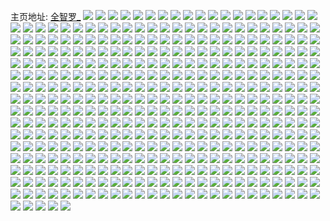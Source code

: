 主页地址: [全智罗_](https://weibo.com/u/6249516074) 
![](https://wx4.sinaimg.cn/mw2000/006OWkCmly1ga4p1t7ftqj30od0whahj.jpg) 
![](https://wx4.sinaimg.cn/mw2000/006OWkCmly1ga4obfqelhj30mp0u9n4f.jpg) 
![](https://wx4.sinaimg.cn/mw2000/006OWkCmly1ga4oa9ftg1j30om0wln5f.jpg) 
![](https://wx4.sinaimg.cn/mw2000/006OWkCmly1ga4ossledbj30tz140do1.jpg) 
![](https://wx4.sinaimg.cn/mw2000/006OWkCmly1ga4otv2k46j30oi0wogsq.jpg) 
![](https://wx4.sinaimg.cn/mw2000/006OWkCmly1ga4pd322llj30o50w7dnm.jpg) 
![](https://wx4.sinaimg.cn/mw2000/006OWkCmly1ga4qq6y4qlj314c0u0tkj.jpg) 
![](https://wx4.sinaimg.cn/mw2000/006OWkCmly1ga4qqb5dyqj31400u0ti0.jpg) 
![](https://wx4.sinaimg.cn/mw2000/006OWkCmly1ga4qqga72mj315h0u0naf.jpg) 
![](https://wx4.sinaimg.cn/mw2000/006OWkCmly1ga04ujmhegj31f01w07wi.jpg) 
![](https://wx4.sinaimg.cn/mw2000/006OWkCmly1g9xipery1ej31f01w0u0x.jpg) 
![](https://wx4.sinaimg.cn/mw2000/006OWkCmly1g9xitgsz85j31f01w0u0x.jpg) 
![](https://wx4.sinaimg.cn/mw2000/006OWkCmly1g9xioon2k2j31f01w0x6p.jpg) 
![](https://wx4.sinaimg.cn/mw2000/006OWkCmly1g9xiqts6zxj31f01w0x6p.jpg) 
![](https://wx4.sinaimg.cn/mw2000/006OWkCmly1g9vl0c3m4ej30mz0t1gp5.jpg) 
![](https://wx4.sinaimg.cn/mw2000/006OWkCmly1g9vl88rrqbj30mz0vedsb.jpg) 
![](https://wx4.sinaimg.cn/mw2000/006OWkCmly1g9vl040o5jj30n00tudh5.jpg) 
![](https://wx4.sinaimg.cn/mw2000/006OWkCmly1g9vl066xc7j30mp0t1jut.jpg) 
![](https://wx4.sinaimg.cn/mw2000/006OWkCmly1g9vl04x32rj30n00tsgna.jpg) 
![](https://wx4.sinaimg.cn/mw2000/006OWkCmly1g9vl00mo8tj30n00tnjt1.jpg) 
![](https://wx4.sinaimg.cn/mw2000/006OWkCmly1g9pq2lbcpaj30n01dstj8.jpg) 
![](https://wx4.sinaimg.cn/mw2000/006OWkCmly1g9pq33s9vkj30n01dsaj5.jpg) 
![](https://wx4.sinaimg.cn/mw2000/006OWkCmly1g9ppxnpf2mj30n01dswt0.jpg) 
![](https://wx4.sinaimg.cn/mw2000/006OWkCmly1g9l3h3p4ekj30u0140th7.jpg) 
![](https://wx4.sinaimg.cn/mw2000/006OWkCmly1g9l3gpp5cdj30u0140tfl.jpg) 
![](https://wx4.sinaimg.cn/mw2000/006OWkCmly1g9l3gsyol8j30u014045s.jpg) 
![](https://wx4.sinaimg.cn/mw2000/006OWkCmly1g9l3gniws8j30u0140wm0.jpg) 
![](https://wx4.sinaimg.cn/mw2000/006OWkCmly1g9l3g1za4zj31400u0dpo.jpg) 
![](https://wx4.sinaimg.cn/mw2000/006OWkCmly1g9l3gyg99tj30u014015y.jpg) 
![](https://wx4.sinaimg.cn/mw2000/006OWkCmly1g9hc0had0wj30n00hradl.jpg) 
![](https://wx4.sinaimg.cn/mw2000/006OWkCmly1g9hci6cg6kj30n01dsnep.jpg) 
![](https://wx4.sinaimg.cn/mw2000/006OWkCmly1g9hc5xlkbtj307b07b74f.jpg) 
![](https://wx4.sinaimg.cn/mw2000/006OWkCmly1g9917c47ysj30n01t6x45.jpg) 
![](https://wx4.sinaimg.cn/mw2000/006OWkCmly1g9916vr2lcj30n01p8e41.jpg) 
![](https://wx4.sinaimg.cn/mw2000/006OWkCmly1g991py3wrpj30n02k0e81.jpg) 
![](https://wx4.sinaimg.cn/mw2000/006OWkCmly1g9917p4r34j30n026l7wh.jpg) 
![](https://wx4.sinaimg.cn/mw2000/006OWkCmly1g962qiqpqwj31f01w0h9h.jpg) 
![](https://wx4.sinaimg.cn/mw2000/006OWkCmly1g962vkvgnoj30n01a04ea.jpg) 
![](https://wx4.sinaimg.cn/mw2000/006OWkCmly1g962qsxxhmj31f01w01er.jpg) 
![](https://wx4.sinaimg.cn/mw2000/006OWkCmly1g9615vyho1j31f01w0qga.jpg) 
![](https://wx4.sinaimg.cn/mw2000/006OWkCmly1g9638i0u46j30n019x46q.jpg) 
![](https://wx4.sinaimg.cn/mw2000/006OWkCmly1g9631obko6j317v1m549w.jpg) 
![](https://wx4.sinaimg.cn/mw2000/006OWkCmly1g94mbizhnij30qu0qu4c2.jpg) 
![](https://wx4.sinaimg.cn/mw2000/006OWkCmly1g8uz12vz3lj30n01b37fc.jpg) 
![](https://wx4.sinaimg.cn/mw2000/006OWkCmly1g8uz13o2i9j30n01a04ic.jpg) 
![](https://wx4.sinaimg.cn/mw2000/006OWkCmly1g8uz11iwmuj30n01bwh2w.jpg) 
![](https://wx4.sinaimg.cn/mw2000/006OWkCmly1g8v87vbdjjj30n01a0dwu.jpg) 
![](https://wx4.sinaimg.cn/mw2000/006OWkCmly1g8sy5x2sncj33402c04qr.jpg) 
![](https://wx4.sinaimg.cn/mw2000/006OWkCmly1g8sy5scowdj32c0340kjn.jpg) 
![](https://wx4.sinaimg.cn/mw2000/006OWkCmly1g8sy69a03aj33402c0qv6.jpg) 
![](https://wx4.sinaimg.cn/mw2000/006OWkCmly1g8sy6j32f2j32th2c0qv8.jpg) 
![](https://wx4.sinaimg.cn/mw2000/006OWkCmly1g8sy5mq1c9j32c0340kjn.jpg) 
![](https://wx4.sinaimg.cn/mw2000/006OWkCmly1g8sy6p7gzhj33402c0qv5.jpg) 
![](https://wx4.sinaimg.cn/mw2000/006OWkCmly1g8oefquv7yj32c0340kg8.jpg) 
![](https://wx4.sinaimg.cn/mw2000/006OWkCmly1g8oefsqswhj32c0340hdt.jpg) 
![](https://wx4.sinaimg.cn/mw2000/006OWkCmly1g8oefpdu60j32c0340hdu.jpg) 
![](https://wx4.sinaimg.cn/mw2000/006OWkCmly1g8n4p3ec6nj32c02c07wi.jpg) 
![](https://wx4.sinaimg.cn/mw2000/006OWkCmly1g8n7pws8zuj31b71b7hbn.jpg) 
![](https://wx4.sinaimg.cn/mw2000/006OWkCmly1g8n4ovmgxpj32c02c07wi.jpg) 
![](https://wx4.sinaimg.cn/mw2000/006OWkCmly1g8l78f9noaj33402c0b2a.jpg) 
![](https://wx4.sinaimg.cn/mw2000/006OWkCmly1g8n4oznbmbj33402c0e82.jpg) 
![](https://wx4.sinaimg.cn/mw2000/006OWkCmly1g8l78b2p8qj33402c0b2a.jpg) 
![](https://wx4.sinaimg.cn/mw2000/006OWkCmly1g8n4n51xpkj31f01w01kx.jpg) 
![](https://wx4.sinaimg.cn/mw2000/006OWkCmly1g8l78w61e2j301t01tglk.jpg) 
![](https://wx4.sinaimg.cn/mw2000/006OWkCmly1g8l70sn2swj33402c0qv6.jpg) 
![](https://wx4.sinaimg.cn/mw2000/006OWkCmly1g8l2wcc0l7j31vd1f0qv5.jpg) 
![](https://wx4.sinaimg.cn/mw2000/006OWkCmly1g8l2wi83vej31w01f0qv5.jpg) 
![](https://wx4.sinaimg.cn/mw2000/006OWkCmly1g8l2wtkfa9j31uo1e0hdt.jpg) 
![](https://wx4.sinaimg.cn/mw2000/006OWkCmly1g8l8u16wwrj31f01w0qv5.jpg) 
![](https://wx4.sinaimg.cn/mw2000/006OWkCmly1g8l2w7u2hnj31f01f0x4b.jpg) 
![](https://wx4.sinaimg.cn/mw2000/006OWkCmly1g8l7adyi1mj30n01ds0zi.jpg) 
![](https://wx4.sinaimg.cn/mw2000/006OWkCmly1g8l1kdj35zj31f01f0x6p.jpg) 
![](https://wx4.sinaimg.cn/mw2000/006OWkCmly1g8l1kjdde7j31f01f0hdt.jpg) 
![](https://wx4.sinaimg.cn/mw2000/006OWkCmly1g8l1oznjuyj31f01f0kjl.jpg) 
![](https://wx4.sinaimg.cn/mw2000/006OWkCmly1g8l1qt5j4ij317m1m5b29.jpg) 
![](https://wx4.sinaimg.cn/mw2000/006OWkCmly1g8l13kvep0j316o16m7wh.jpg) 
![](https://wx4.sinaimg.cn/mw2000/006OWkCmly1g8l1zbq061j31f01w0hdt.jpg) 
![](https://wx4.sinaimg.cn/mw2000/006OWkCmly1g8l1khcrlaj31981aw7wh.jpg) 
![](https://wx4.sinaimg.cn/mw2000/006OWkCmly1g8l1krjav1j31b91b9kjl.jpg) 
![](https://wx4.sinaimg.cn/mw2000/006OWkCmly1g8l1twxm8qj313s1gob0z.jpg) 
![](https://wx4.sinaimg.cn/mw2000/006OWkCmly1ga3j9jpnvdj30u014017p.jpg) 
![](https://wx4.sinaimg.cn/mw2000/006OWkCmly1ga3j9cqnpgj30u0140qfy.jpg) 
![](https://wx4.sinaimg.cn/mw2000/006OWkCmly1ga3j9otz76j30u014012y.jpg) 
![](https://wx4.sinaimg.cn/mw2000/006OWkCmgy1g8j3xtyz8mj32c0340b2b.jpg) 
![](https://wx4.sinaimg.cn/mw2000/006OWkCmgy1g8j3xvb5ypj32c0340kjl.jpg) 
![](https://wx4.sinaimg.cn/mw2000/006OWkCmgy1g8j3xorj9aj32c03407wi.jpg) 
![](https://wx4.sinaimg.cn/mw2000/006OWkCmgy1g8j3uczo0mj33402c0kjl.jpg) 
![](https://wx4.sinaimg.cn/mw2000/006OWkCmgy1g8j42fmvigj33402c0u0y.jpg) 
![](https://wx4.sinaimg.cn/mw2000/006OWkCmgy1g8j3uhjvzyj32c03404qq.jpg) 
![](https://wx4.sinaimg.cn/mw2000/006OWkCmgy1g8j41bvorzj32c02c04qr.jpg) 
![](https://wx4.sinaimg.cn/mw2000/006OWkCmgy1g8j400fj1kj32c0340x6q.jpg) 
![](https://wx4.sinaimg.cn/mw2000/006OWkCmgy1g8j41ahhppj32c02c01ky.jpg) 
![](https://wx4.sinaimg.cn/mw2000/006OWkCmly1g8876oy7pbj32c0340x6q.jpg) 
![](https://wx4.sinaimg.cn/mw2000/006OWkCmly1g887a1qb2aj33402c07wi.jpg) 
![](https://wx4.sinaimg.cn/mw2000/006OWkCmly1gbx63y0hm2j31w01f0npd.jpg) 
![](https://wx4.sinaimg.cn/mw2000/006OWkCmly1g86vfahea9j31mc17r16m.jpg) 
![](https://wx4.sinaimg.cn/mw2000/006OWkCmly1g86vbmk0l0j317r1mc12p.jpg) 
![](https://wx4.sinaimg.cn/mw2000/006OWkCmly1g86v5y99f3j317r1mc4et.jpg) 
![](https://wx4.sinaimg.cn/mw2000/006OWkCmly1g83spwuw4qj30n02151kx.jpg) 
![](https://wx4.sinaimg.cn/mw2000/006OWkCmly1g83soahwpzj30n01f6aus.jpg) 
![](https://wx4.sinaimg.cn/mw2000/006OWkCmly1g83sj4b4xuj30n01a0kah.jpg) 
![](https://wx4.sinaimg.cn/mw2000/006OWkCmly1g9n4y1q0cej30n01x4e61.jpg) 
![](https://wx4.sinaimg.cn/mw2000/006OWkCmly1g7wqahq1kwj32c0340e83.jpg) 
![](https://wx4.sinaimg.cn/mw2000/006OWkCmly1g7wn5x25dtj32c0340qv5.jpg) 
![](https://wx4.sinaimg.cn/mw2000/006OWkCmly1g7wn43twdlj32c0340u0z.jpg) 
![](https://wx4.sinaimg.cn/mw2000/006OWkCmly1g7wn58dvyfj33402c0qv8.jpg) 
![](https://wx4.sinaimg.cn/mw2000/006OWkCmly1g7wq9dqqflj32vc2c0kjo.jpg) 
![](https://wx4.sinaimg.cn/mw2000/006OWkCmly1g7wqaduqo5j33402c0x6q.jpg) 
![](https://wx4.sinaimg.cn/mw2000/006OWkCmly1g7owpzqlwcj31w01q4npd.jpg) 
![](https://wx4.sinaimg.cn/mw2000/006OWkCmly1g7owpmzw55j31ai1f0tu7.jpg) 
![](https://wx4.sinaimg.cn/mw2000/006OWkCmly1g7oz36p41fj31m31f01kx.jpg) 
![](https://wx4.sinaimg.cn/mw2000/006OWkCmly1g7owpp6g6vj31f01f0wtn.jpg) 
![](https://wx4.sinaimg.cn/mw2000/006OWkCmly1g7owp3qqu9j30p80yb1kx.jpg) 
![](https://wx4.sinaimg.cn/mw2000/006OWkCmly1g7owp376usj31nt1f07wh.jpg) 
![](https://wx4.sinaimg.cn/mw2000/006OWkCmly1g7owp4k4jsj30sr13s1kx.jpg) 
![](https://wx4.sinaimg.cn/mw2000/006OWkCmly1g7owp5n56wj31v413qe81.jpg) 
![](https://wx4.sinaimg.cn/mw2000/006OWkCmly1g7owp6vvwuj33402c0hdv.jpg) 
![](https://wx4.sinaimg.cn/mw2000/006OWkCmly1g7owxflj99j33402c01kz.jpg) 
![](https://wx4.sinaimg.cn/mw2000/006OWkCmly1g7owp7pty0j31v81cre81.jpg) 
![](https://wx4.sinaimg.cn/mw2000/006OWkCmly1g7owp8o3n8j31kv1sd4qq.jpg) 
![](https://wx4.sinaimg.cn/mw2000/006OWkCmly1g7vsepp0y8j30fn0fomy7.jpg) 
![](https://wx4.sinaimg.cn/mw2000/006OWkCmly1g7hwxv1i01j31m41m4b29.jpg) 
![](https://wx4.sinaimg.cn/mw2000/006OWkCmly1g7hwxvrktdj31m91m9hdt.jpg) 
![](https://wx4.sinaimg.cn/mw2000/006OWkCmly1g6z6p2oaabj32c0340npd.jpg) 
![](https://wx4.sinaimg.cn/mw2000/006OWkCmly1g6z6rsx8o9j33402c0qv5.jpg) 
![](https://wx4.sinaimg.cn/mw2000/006OWkCmly1g6z9at1e4rj32c0340u0y.jpg) 
![](https://wx4.sinaimg.cn/mw2000/006OWkCmly1g6z9cycz56j32c0340e82.jpg) 
![](https://wx4.sinaimg.cn/mw2000/006OWkCmly1g6z9fj2jkij32c0340qv5.jpg) 
![](https://wx4.sinaimg.cn/mw2000/006OWkCmly1g6z9i9ub00j32482tqb29.jpg) 
![](https://wx4.sinaimg.cn/mw2000/006OWkCmly1g6z6ls7w7xj32c0340hdu.jpg) 
![](https://wx4.sinaimg.cn/mw2000/006OWkCmly1g6z6o63uj3j33402c07wh.jpg) 
![](https://wx4.sinaimg.cn/mw2000/006OWkCmly1g7086i52h9j32c0340qv6.jpg) 
![](https://wx4.sinaimg.cn/mw2000/006OWkCmly1g6xx8z8zojj319z1pctk0.jpg) 
![](https://wx4.sinaimg.cn/mw2000/006OWkCmly1g6xx9g8bskj31w02ionpl.jpg) 
![](https://wx4.sinaimg.cn/mw2000/006OWkCmly1g6wuhwxo3qj32c02c0b2f.jpg) 
![](https://wx4.sinaimg.cn/mw2000/006OWkCmly1g6wugc2b1nj32c02c0npi.jpg) 
![](https://wx4.sinaimg.cn/mw2000/006OWkCmly1g6wugjgquqj32c02c01l2.jpg) 
![](https://wx4.sinaimg.cn/mw2000/006OWkCmly1g6x1ghbuxbj329n28skjr.jpg) 
![](https://wx4.sinaimg.cn/mw2000/006OWkCmly1g6x4svjkk8j32c0340b2a.jpg) 
![](https://wx4.sinaimg.cn/mw2000/006OWkCmly1g6x4sy3fpbj33402c0b29.jpg) 
![](https://wx4.sinaimg.cn/mw2000/006OWkCmly1g6x4tk43u1j32c0340kjl.jpg) 
![](https://wx4.sinaimg.cn/mw2000/006OWkCmly1g6x4u13ww2j32c0340hdu.jpg) 
![](https://wx4.sinaimg.cn/mw2000/006OWkCmly1g6x4tv94x4j33402c0e81.jpg) 
![](https://wx4.sinaimg.cn/mw2000/006OWkCmly1g6x4t09foaj30zk0qoalm.jpg) 
![](https://wx4.sinaimg.cn/mw2000/006OWkCmly1g6x4tp6zrzj32c02s2hdu.jpg) 
![](https://wx4.sinaimg.cn/mw2000/006OWkCmly1g6x4tsm2gwj32c0340kjl.jpg) 
![](https://wx4.sinaimg.cn/mw2000/006OWkCmly1g6x4u6fxd8j32c0340x6q.jpg) 
![](https://wx4.sinaimg.cn/mw2000/006OWkCmly1g6the7au9mj30jz0qjmz6.jpg) 
![](https://wx4.sinaimg.cn/mw2000/006OWkCmly1g6the86vlmj30jt0qjtaq.jpg) 
![](https://wx4.sinaimg.cn/mw2000/006OWkCmly1g6thlwfy98j30jx0qfq6l.jpg) 
![](https://wx4.sinaimg.cn/mw2000/006OWkCmly1g6thin60rqj30u01hck8w.jpg) 
![](https://wx4.sinaimg.cn/mw2000/006OWkCmly1g6rapdpxu5j31o01o0npg.jpg) 
![](https://wx4.sinaimg.cn/mw2000/006OWkCmly1g6rarixoygj31o01o0kjp.jpg) 
![](https://wx4.sinaimg.cn/mw2000/006OWkCmly1g6raqjxdk9j31nc1nchdw.jpg) 
![](https://wx4.sinaimg.cn/mw2000/006OWkCmly1g6k5f4t5r7j30rs3311l1.jpg) 
![](https://wx4.sinaimg.cn/mw2000/006OWkCmly1g6k4wn891vj30rs2km7wk.jpg) 
![](https://wx4.sinaimg.cn/mw2000/006OWkCmly1g6k5hadqq5j30rs2bcx6r.jpg) 
![](https://wx4.sinaimg.cn/mw2000/006OWkCmly1g6k5f8j9yuj32c0340qv5.jpg) 
![](https://wx4.sinaimg.cn/mw2000/006OWkCmly1g6nrpoxsjqj30rs334qv8.jpg) 
![](https://wx4.sinaimg.cn/mw2000/006OWkCmly1g6k5fi8ksrj32c02984qu.jpg) 
![](https://wx4.sinaimg.cn/mw2000/006OWkCmly1g6dciu6djgj30rs1jkhdu.jpg) 
![](https://wx4.sinaimg.cn/mw2000/006OWkCmly1g6dciq41l5j30rs15p4qq.jpg) 
![](https://wx4.sinaimg.cn/mw2000/006OWkCmly1g6dcijvm81j30rs1xgx6q.jpg) 
![](https://wx4.sinaimg.cn/mw2000/006OWkCmly1g6kdydqc3qj30rs1cmx6p.jpg) 
![](https://wx4.sinaimg.cn/mw2000/006OWkCmly1g6ee63eoxaj30rs24e1l0.jpg) 
![](https://wx4.sinaimg.cn/mw2000/006OWkCmly1g6ee61nq3bj30rs1jku0y.jpg) 
![](https://wx4.sinaimg.cn/mw2000/006OWkCmly1g6edskirkwj31wg1wgkjq.jpg) 
![](https://wx4.sinaimg.cn/mw2000/006OWkCmly1g6edsm91b3j316o16mx6q.jpg) 
![](https://wx4.sinaimg.cn/mw2000/006OWkCmly1g6edr5cik1j30ty0tyjxt.jpg) 
![](https://wx4.sinaimg.cn/mw2000/006OWkCmly1g6edr5oyj8j30oa0oan0g.jpg) 
![](https://wx4.sinaimg.cn/mw2000/006OWkCmly1g6edqq2fz8j32482tqu11.jpg) 
![](https://wx4.sinaimg.cn/mw2000/006OWkCmly1g6edsokk5wj30rs1qh4qr.jpg) 
![](https://wx4.sinaimg.cn/mw2000/006OWkCmgy1g6a29ae2fxj32c02c0u13.jpg) 
![](https://wx4.sinaimg.cn/mw2000/006OWkCmgy1g6a290l2xaj32sr23ke8b.jpg) 
![](https://wx4.sinaimg.cn/mw2000/006OWkCmgy1g6a2aqddmqj32io1w04qt.jpg) 
![](https://wx4.sinaimg.cn/mw2000/006OWkCmgy1g6a2ahtbh5j32c02c07wp.jpg) 
![](https://wx4.sinaimg.cn/mw2000/006OWkCmly1ghe35fkunqj32c02c0u0y.jpg) 
![](https://wx4.sinaimg.cn/mw2000/006OWkCmgy1g6a29y4fw6j32x126se8a.jpg) 
![](https://wx4.sinaimg.cn/mw2000/006OWkCmly1g69zxk9zg7j31o027unph.jpg) 
![](https://wx4.sinaimg.cn/mw2000/006OWkCmly1g69ibrjhhjj32io1vyb2f.jpg) 
![](https://wx4.sinaimg.cn/mw2000/006OWkCmly1g7akpvlpg1j30u00u043w.jpg) 
![](https://wx4.sinaimg.cn/mw2000/006OWkCmly1g69i2grb71j33402c0nhc.jpg) 
![](https://wx4.sinaimg.cn/mw2000/006OWkCmly1g69i4uw8agj30k30k7tm7.jpg) 
![](https://wx4.sinaimg.cn/mw2000/006OWkCmgy1g67nxfmk91j32c02c04qp.jpg) 
![](https://wx4.sinaimg.cn/mw2000/006OWkCmgy1g67o2kp9gkj32c02a8npj.jpg) 
![](https://wx4.sinaimg.cn/mw2000/006OWkCmgy1g67nxdy0u2j32c02c07wh.jpg) 
![](https://wx4.sinaimg.cn/mw2000/006OWkCmgy1g67nxlz15ej32c02c0npe.jpg) 
![](https://wx4.sinaimg.cn/mw2000/006OWkCmgy1g67nxjoex1j32c02c01kx.jpg) 
![](https://wx4.sinaimg.cn/mw2000/006OWkCmgy1g67nxnmd9sj32c02c0u0y.jpg) 
![](https://wx4.sinaimg.cn/mw2000/006OWkCmgy1g69ds87u1tj32c02c04hm.jpg) 
![](https://wx4.sinaimg.cn/mw2000/006OWkCmgy1g69ds6rpcdj32c02c0nis.jpg) 
![](https://wx4.sinaimg.cn/mw2000/006OWkCmgy1g69ds92dgsj30h2096mxf.jpg) 
![](https://wx4.sinaimg.cn/mw2000/006OWkCmly1g60rww082oj31o01lokjo.jpg) 
![](https://wx4.sinaimg.cn/mw2000/006OWkCmly1g60rwt5rzpj32c02c0qsp.jpg) 
![](https://wx4.sinaimg.cn/mw2000/006OWkCmly1g5wz1nymjqj33402c0u17.jpg) 
![](https://wx4.sinaimg.cn/mw2000/006OWkCmly1g5wz1gcxarj33402c01l8.jpg) 
![](https://wx4.sinaimg.cn/mw2000/006OWkCmly1g5wz2110p0j31p91jj7wl.jpg) 
![](https://wx4.sinaimg.cn/mw2000/006OWkCmly1g5wz2ebxy1j327u1o0b2f.jpg) 
![](https://wx4.sinaimg.cn/mw2000/006OWkCmly1g5vi8km9cjj30rs2bc1l1.jpg) 
![](https://wx4.sinaimg.cn/mw2000/006OWkCmly1g5vi8pt6qkj30rs1qhe83.jpg) 
![](https://wx4.sinaimg.cn/mw2000/006OWkCmly1g5vi8nfal1j31hc13z7wj.jpg) 
![](https://wx4.sinaimg.cn/mw2000/006OWkCmly1g5s8jd1pd4j32c02c0h5z.jpg) 
![](https://wx4.sinaimg.cn/mw2000/006OWkCmly1g5s8ixjf2dj32c02c04ku.jpg) 
![](https://wx4.sinaimg.cn/mw2000/006OWkCmly1g5s8kp5nj6j32c02c01fc.jpg) 
![](https://wx4.sinaimg.cn/mw2000/006OWkCmly1g5s8kqt2npj32c02c04qp.jpg) 
![](https://wx4.sinaimg.cn/mw2000/006OWkCmly1g5s8kn6xgjj31w01w0e86.jpg) 
![](https://wx4.sinaimg.cn/mw2000/006OWkCmly1g5s8lef203j30kw0kwh1b.jpg) 
![](https://wx4.sinaimg.cn/mw2000/006OWkCmly1g5s85a2x5bj3292292b2g.jpg) 
![](https://wx4.sinaimg.cn/mw2000/006OWkCmly1g5s81zfek0j32c02c01ky.jpg) 
![](https://wx4.sinaimg.cn/mw2000/006OWkCmly1g5s8217i2kj32c02c0nnu.jpg) 
![](https://wx4.sinaimg.cn/mw2000/006OWkCmly1g5s81tdx8sj32c02c01kx.jpg) 
![](https://wx4.sinaimg.cn/mw2000/006OWkCmly1g5s81vyiukj32c02c07oj.jpg) 
![](https://wx4.sinaimg.cn/mw2000/006OWkCmly1g5s8231znpj32c02c0x6p.jpg) 
![](https://wx4.sinaimg.cn/mw2000/006OWkCmly1g5qbwcyex1j32io1w0e88.jpg) 
![](https://wx4.sinaimg.cn/mw2000/006OWkCmly1g5qbwl9lepj32c0340qvf.jpg) 
![](https://wx4.sinaimg.cn/mw2000/006OWkCmly1g5s8ckmu3mj32io1w04qw.jpg) 
![](https://wx4.sinaimg.cn/mw2000/006OWkCmly1g5qbwvk9ysj32c02c0e87.jpg) 
![](https://wx4.sinaimg.cn/mw2000/006OWkCmly1g5qbwpv4tyj32tz24hnpk.jpg) 
![](https://wx4.sinaimg.cn/mw2000/006OWkCmly1g5qbw786ojj32c02c0u14.jpg) 
![](https://wx4.sinaimg.cn/mw2000/006OWkCmly1g5pa84rduvj327u1o07wh.jpg) 
![](https://wx4.sinaimg.cn/mw2000/006OWkCmly1g5pa82ohxqj32c02c0qv5.jpg) 
![](https://wx4.sinaimg.cn/mw2000/006OWkCmly1g5pa83vbepj327u1o01l0.jpg) 
![](https://wx4.sinaimg.cn/mw2000/006OWkCmly1g5pa85augdj30qz0qzjwv.jpg) 
![](https://wx4.sinaimg.cn/mw2000/006OWkCmly1g5pa85ictcj30rs15swou.jpg) 
![](https://wx4.sinaimg.cn/mw2000/006OWkCmly1g5pa853l95j30u00u0dmx.jpg) 
![](https://wx4.sinaimg.cn/mw2000/006OWkCmly1g5ojtxsu57j32622627wn.jpg) 
![](https://wx4.sinaimg.cn/mw2000/006OWkCmly1g5ok2f42wuj32c02c07um.jpg) 
![](https://wx4.sinaimg.cn/mw2000/006OWkCmly1g5ojtzsr08j327h27h4qu.jpg) 
![](https://wx4.sinaimg.cn/mw2000/006OWkCmly1g5oju26rsxj32c02c0nnz.jpg) 
![](https://wx4.sinaimg.cn/mw2000/006OWkCmly1g5oju0yrlxj32c02c0b15.jpg) 
![](https://wx4.sinaimg.cn/mw2000/006OWkCmly1g5ok82dfkej30e80d1wjo.jpg) 
![](https://wx4.sinaimg.cn/mw2000/006OWkCmly1g5ojueqyd8j32c02c01be.jpg) 
![](https://wx4.sinaimg.cn/mw2000/006OWkCmly1g5ok52u5p8j32c02c0e86.jpg) 
![](https://wx4.sinaimg.cn/mw2000/006OWkCmly1g5ojuhbdicj32c02c04h3.jpg) 
![](https://wx4.sinaimg.cn/mw2000/006OWkCmgy1gg9zaf252kj32al1nbb2a.jpg) 
![](https://wx4.sinaimg.cn/mw2000/006OWkCmgy1gg9za9xbk1j33402c04qq.jpg) 
![](https://wx4.sinaimg.cn/mw2000/006OWkCmgy1gg9zadxxlvj32c02024qq.jpg) 
![](https://wx4.sinaimg.cn/mw2000/006OWkCmgy1gg9zacyo90j32c0340x6p.jpg) 
![](https://wx4.sinaimg.cn/mw2000/006OWkCmgy1gg9zaauxwoj32482tqb29.jpg) 
![](https://wx4.sinaimg.cn/mw2000/006OWkCmgy1gg9zac1te3j32c03401ky.jpg) 
![](https://wx4.sinaimg.cn/mw2000/006OWkCmly1g5fbl2033zj30u00o4gpg.jpg) 
![](https://wx4.sinaimg.cn/mw2000/006OWkCmly1g5e87x9aa7j32c02c0b29.jpg) 
![](https://wx4.sinaimg.cn/mw2000/006OWkCmly1g5e87sx2pgj32c02c0npn.jpg) 
![](https://wx4.sinaimg.cn/mw2000/006OWkCmly1g5e84vcxf7j32c02c01l4.jpg) 
![](https://wx4.sinaimg.cn/mw2000/006OWkCmly1g5e84el19dj30tz0tz4iq.jpg) 
![](https://wx4.sinaimg.cn/mw2000/006OWkCmly1g5e84kta0dj32c02c0npk.jpg) 
![](https://wx4.sinaimg.cn/mw2000/006OWkCmly1g5e870al38j32c02c0e7a.jpg) 
![](https://wx4.sinaimg.cn/mw2000/006OWkCmly1g5e88ztnz6j30u00ftmyj.jpg) 
![](https://wx4.sinaimg.cn/mw2000/006OWkCmly1g5e87eghb7j31mc25we84.jpg) 
![](https://wx4.sinaimg.cn/mw2000/006OWkCmly1g5e8aejxozj30u00u0wwk.jpg) 
![](https://wx4.sinaimg.cn/mw2000/006OWkCmly1g5byusqosej315o0rs1kx.jpg) 
![](https://wx4.sinaimg.cn/mw2000/006OWkCmly1g5byurk6twj31og2ionph.jpg) 
![](https://wx4.sinaimg.cn/mw2000/006OWkCmly1g5byv63dq6j30rs15ou0x.jpg) 
![](https://wx4.sinaimg.cn/mw2000/006OWkCmly1g5byvk8046j30rs15okjl.jpg) 
![](https://wx4.sinaimg.cn/mw2000/006OWkCmly1g5byvjl0p1j315o0rse82.jpg) 
![](https://wx4.sinaimg.cn/mw2000/006OWkCmly1g5byutl4gbj30s615oe81.jpg) 
![](https://wx4.sinaimg.cn/mw2000/006OWkCmly1g5a6bbgrq6j31vc1w0npg.jpg) 
![](https://wx4.sinaimg.cn/mw2000/006OWkCmly1g5a6b3mstjj32c0340x6q.jpg) 
![](https://wx4.sinaimg.cn/mw2000/006OWkCmly1g5a6bftczij32bu2c0hdz.jpg) 
![](https://wx4.sinaimg.cn/mw2000/006OWkCmly1g5a6b28md4j32c0340kjm.jpg) 
![](https://wx4.sinaimg.cn/mw2000/006OWkCmly1g5a6b8k83kj32bo2bokjq.jpg) 
![](https://wx4.sinaimg.cn/mw2000/006OWkCmly1g5a6b4lw13j32c02c04qq.jpg) 
![](https://wx4.sinaimg.cn/mw2000/006OWkCmly1g5a6b124ztj31w01w01l1.jpg) 
![](https://wx4.sinaimg.cn/mw2000/006OWkCmly1g5a6ayc8a2j33402c0u0y.jpg) 
![](https://wx4.sinaimg.cn/mw2000/006OWkCmly1g5a6c32shfj30qo0qonjq.jpg) 
![](https://wx4.sinaimg.cn/mw2000/006OWkCmly1g57uu6s2n5j31a01pc7r6.jpg) 
![](https://wx4.sinaimg.cn/mw2000/006OWkCmly1g57uueekibj32c02c01kx.jpg) 
![](https://wx4.sinaimg.cn/mw2000/006OWkCmly1g57uu4lj1pj32c02c04qp.jpg) 
![](https://wx4.sinaimg.cn/mw2000/006OWkCmly1g57us4i287j31xt1z2b2g.jpg) 
![](https://wx4.sinaimg.cn/mw2000/006OWkCmly1g57us1eukkj30xc18e4qq.jpg) 
![](https://wx4.sinaimg.cn/mw2000/006OWkCmly1g57uvbivpij32c02c0kjt.jpg) 
![](https://wx4.sinaimg.cn/mw2000/006OWkCmly1g57utqa43fj30nr0nrjyi.jpg) 
![](https://wx4.sinaimg.cn/mw2000/006OWkCmly1g57utpeboaj32c02c0e81.jpg) 
![](https://wx4.sinaimg.cn/mw2000/006OWkCmly1g57uvm8ednj31w01w04qs.jpg) 
![](https://wx4.sinaimg.cn/mw2000/006OWkCmly1g56q9x9a50j31ek1lnhdv.jpg) 
![](https://wx4.sinaimg.cn/mw2000/006OWkCmly1g56pupejucj31o0280npf.jpg) 
![](https://wx4.sinaimg.cn/mw2000/006OWkCmly1g56pusx03vj31o01o0hdv.jpg) 
![](https://wx4.sinaimg.cn/mw2000/006OWkCmly1g56purl0y5j31o0280e85.jpg) 
![](https://wx4.sinaimg.cn/mw2000/006OWkCmly1g56n19lx4oj33402c0asu.jpg) 
![](https://wx4.sinaimg.cn/mw2000/006OWkCmly1g56mzyl6tmj33402c0hdt.jpg) 
![](https://wx4.sinaimg.cn/mw2000/006OWkCmly1g56mzxrscfj32c03407wh.jpg) 
![](https://wx4.sinaimg.cn/mw2000/006OWkCmly1g56mz5nxmoj33402c04qp.jpg) 
![](https://wx4.sinaimg.cn/mw2000/006OWkCmly1g56n0x0dmnj33402c04qp.jpg) 
![](https://wx4.sinaimg.cn/mw2000/006OWkCmly1g56n0ne8pcj32c0340e81.jpg) 
![](https://wx4.sinaimg.cn/mw2000/006OWkCmly1g56mzwyga5j32c0340kjm.jpg) 
![](https://wx4.sinaimg.cn/mw2000/006OWkCmly1g56mzu762cj33402c0e81.jpg) 
![](https://wx4.sinaimg.cn/mw2000/006OWkCmly1g56n1xo5mhj33402c07wi.jpg) 
![](https://wx4.sinaimg.cn/mw2000/006OWkCmly1g52sxslm1aj32c02c0x6w.jpg) 
![](https://wx4.sinaimg.cn/mw2000/006OWkCmly1g52sxx4y1ej31vs1vshdw.jpg) 
![](https://wx4.sinaimg.cn/mw2000/006OWkCmly1g52sy2bqd2j32c02c0npf.jpg) 
![](https://wx4.sinaimg.cn/mw2000/006OWkCmly1g52sy9g88jj32c02c07wo.jpg) 
![](https://wx4.sinaimg.cn/mw2000/006OWkCmly1g52sygaowfj32c02c0b2e.jpg) 
![](https://wx4.sinaimg.cn/mw2000/006OWkCmly1g52syn9i7vj32c02c0x6u.jpg) 
![](https://wx4.sinaimg.cn/mw2000/006OWkCmly1g52syzdi4xj32c02c0b2d.jpg) 
![](https://wx4.sinaimg.cn/mw2000/006OWkCmly1g52sytzsm3j32c02c0hdy.jpg) 
![](https://wx4.sinaimg.cn/mw2000/006OWkCmly1g52sxl3725j30jv0jvnax.jpg) 
![](https://wx4.sinaimg.cn/mw2000/006OWkCmly1g50idd9lc3j30u00u0hdt.jpg) 
![](https://wx4.sinaimg.cn/mw2000/006OWkCmly1g50idar19bj32c02c0qv6.jpg) 
![](https://wx4.sinaimg.cn/mw2000/006OWkCmly1g4wyogc324j30rs16y7wh.jpg) 
![](https://wx4.sinaimg.cn/mw2000/006OWkCmly1g4kia2mtapj30rs2bc7wh.jpg) 
![](https://wx4.sinaimg.cn/mw2000/006OWkCmly1g4ki9yjhngj30rs2bc1kx.jpg) 
![](https://wx4.sinaimg.cn/mw2000/006OWkCmly1g4kia0406gj30rs26q1kx.jpg) 
![](https://wx4.sinaimg.cn/mw2000/006OWkCmly1g4kia1h6m3j30rs4fpe82.jpg) 
![](https://wx4.sinaimg.cn/mw2000/006OWkCmly1g4ki9zew9sj30rs24f1kx.jpg) 
![](https://wx4.sinaimg.cn/mw2000/006OWkCmly1g4kiacyphhj30rs2qz1kx.jpg) 
![](https://wx4.sinaimg.cn/mw2000/006OWkCmly1g4ccf9poidj32c0340hdu.jpg) 
![](https://wx4.sinaimg.cn/mw2000/006OWkCmly1g4ccf858dmj32c0340hdu.jpg) 
![](https://wx4.sinaimg.cn/mw2000/006OWkCmgy1g45gpx1si7j30u00u04qp.jpg) 
![](https://wx4.sinaimg.cn/mw2000/006OWkCmgy1g45gph2pxrj32c02c0nl6.jpg) 
![](https://wx4.sinaimg.cn/mw2000/006OWkCmgy1g45gpmc2j0j32c02c0av3.jpg) 
![](https://wx4.sinaimg.cn/mw2000/006OWkCmgy1g45gppj5kgj32c02c01ho.jpg) 
![](https://wx4.sinaimg.cn/mw2000/006OWkCmgy1g45gpuv31cj30yi1pcx6q.jpg) 
![](https://wx4.sinaimg.cn/mw2000/006OWkCmgy1g45gphofxrj30ku0latat.jpg) 
![](https://wx4.sinaimg.cn/mw2000/006OWkCmgy1g3zo5hjc27j31q91nckjo.jpg) 
![](https://wx4.sinaimg.cn/mw2000/006OWkCmly1g3zp2nwectj32c02c0kdn.jpg) 
![](https://wx4.sinaimg.cn/mw2000/006OWkCmgy1g3zp2kjt33j327y27ye87.jpg) 
![](https://wx4.sinaimg.cn/mw2000/006OWkCmly1g3zppuzfnfj32c03401l8.jpg) 
![](https://wx4.sinaimg.cn/mw2000/006OWkCmly1g3zpy9d5hlj32c01r0u12.jpg) 
![](https://wx4.sinaimg.cn/mw2000/006OWkCmly1g3zppy7jt9j32c02c01k1.jpg) 
![](https://wx4.sinaimg.cn/mw2000/006OWkCmly1g3zpohdbylj32c02c01hl.jpg) 
![](https://wx4.sinaimg.cn/mw2000/006OWkCmly1g3zpokeu4zj32c02c07wh.jpg) 
![](https://wx4.sinaimg.cn/mw2000/006OWkCmly1g3zpo7whebj32c02c0hcs.jpg) 
![](https://wx4.sinaimg.cn/mw2000/006OWkCmly1g3wfnvohlnj32c02c0qu2.jpg) 
![](https://wx4.sinaimg.cn/mw2000/006OWkCmly1g3wfnmcvdyj30u00u0gr3.jpg) 
![](https://wx4.sinaimg.cn/mw2000/006OWkCmly1g3wfntp0e3j32c02c0e76.jpg) 
![](https://wx4.sinaimg.cn/mw2000/006OWkCmly1g3wfnrue8ej32c02c01kx.jpg) 
![](https://wx4.sinaimg.cn/mw2000/006OWkCmly1g3wfnxs7x8j32c02c04qp.jpg) 
![](https://wx4.sinaimg.cn/mw2000/006OWkCmly1g3wfnplomaj32c02c0np1.jpg) 
![](https://wx4.sinaimg.cn/mw2000/006OWkCmly1g3wfndruntj32c02c0kgz.jpg) 
![](https://wx4.sinaimg.cn/mw2000/006OWkCmly1g3wfnnp0cnj32c02c0qp7.jpg) 
![](https://wx4.sinaimg.cn/mw2000/006OWkCmgy1gevj06pggej31eo1cbkjl.jpg) 
![](https://wx4.sinaimg.cn/mw2000/006OWkCmly1g3vhya14laj32482tqx6v.jpg) 
![](https://wx4.sinaimg.cn/mw2000/006OWkCmly1g3vxmetuwmj32io1w0qve.jpg) 
![](https://wx4.sinaimg.cn/mw2000/006OWkCmly1g3vxjvvt11j32c033s1l7.jpg) 
![](https://wx4.sinaimg.cn/mw2000/006OWkCmly1g3vi19rsgej32c03404qz.jpg) 
![](https://wx4.sinaimg.cn/mw2000/006OWkCmly1g3vhznim97j31w02ionpl.jpg) 
![](https://wx4.sinaimg.cn/mw2000/006OWkCmly1g3vvaa2xvbj31w02iob2g.jpg) 
![](https://wx4.sinaimg.cn/mw2000/006OWkCmly1g3v521rzz1j32c0340npe.jpg) 
![](https://wx4.sinaimg.cn/mw2000/006OWkCmly1g3v4zxoxo0j32c0340npd.jpg) 
![](https://wx4.sinaimg.cn/mw2000/006OWkCmly1g3v52qc949j32c0340hdu.jpg) 
![](https://wx4.sinaimg.cn/mw2000/006OWkCmly1g3u8q3kxvuj32c03404qq.jpg) 
![](https://wx4.sinaimg.cn/mw2000/006OWkCmgy1g3soif9v5cj325723db2d.jpg) 
![](https://wx4.sinaimg.cn/mw2000/006OWkCmgy1g3soiz5wp9j32c02c0qva.jpg) 
![](https://wx4.sinaimg.cn/mw2000/006OWkCmgy1g3soro0d3nj32ba2aanpd.jpg) 
![](https://wx4.sinaimg.cn/mw2000/006OWkCmgy1g3sor3qb4kj32c02c0ndz.jpg) 
![](https://wx4.sinaimg.cn/mw2000/006OWkCmgy1g3p6bckimtj32b72b7u11.jpg) 
![](https://wx4.sinaimg.cn/mw2000/006OWkCmgy1g3p6bsjaamj32ae2aeqvf.jpg) 
![](https://wx4.sinaimg.cn/mw2000/006OWkCmgy1g3p6c6bo2tj32c02c0kjt.jpg) 
![](https://wx4.sinaimg.cn/mw2000/006OWkCmly1g3p6b1i1c6j32c02c01k3.jpg) 
![](https://wx4.sinaimg.cn/mw2000/006OWkCmly1g3p6cmbobnj32c02c0x6v.jpg) 
![](https://wx4.sinaimg.cn/mw2000/006OWkCmgy1g3p6d5h42hj32c02c0x6y.jpg) 
![](https://wx4.sinaimg.cn/mw2000/006OWkCmgy1g3nvkiv61ej3226226qva.jpg) 
![](https://wx4.sinaimg.cn/mw2000/006OWkCmgy1g3nvkkp6eoj32c02c0e4x.jpg) 
![](https://wx4.sinaimg.cn/mw2000/006OWkCmgy1g3nvkax6v2j315o15o46u.jpg) 
![](https://wx4.sinaimg.cn/mw2000/006OWkCmgy1g2kvbiuv53j327u1o01l1.jpg) 
![](https://wx4.sinaimg.cn/mw2000/006OWkCmly1g24eaxgi1hj32c02c0u13.jpg) 
![](https://wx4.sinaimg.cn/mw2000/006OWkCmly1g24eb6ry29j32c02c0qvd.jpg) 
![](https://wx4.sinaimg.cn/mw2000/006OWkCmly1g24eb8x58oj32c02c0tus.jpg) 
![](https://wx4.sinaimg.cn/mw2000/006OWkCmly1g24eaookoij32c02c0u13.jpg) 
![](https://wx4.sinaimg.cn/mw2000/006OWkCmly1g24eaguibej30u00u0e81.jpg) 
![](https://wx4.sinaimg.cn/mw2000/006OWkCmly1g24ebqni1xj30c80dp3z6.jpg) 
![](https://wx4.sinaimg.cn/mw2000/006OWkCmly1g1pnb1qu2gj32482tqkjl.jpg) 
![](https://wx4.sinaimg.cn/mw2000/006OWkCmly1g1bsdpd3ygj33402c04qp.jpg) 
![](https://wx4.sinaimg.cn/mw2000/006OWkCmly1g1bsdxu52zj32tq248nn1.jpg) 
![](https://wx4.sinaimg.cn/mw2000/006OWkCmly1g1bse64tyxj33402c0qv6.jpg) 
![](https://wx4.sinaimg.cn/mw2000/006OWkCmly1g1bsdldym2j33402c01kx.jpg) 
![](https://wx4.sinaimg.cn/mw2000/006OWkCmly1g1bsek1os2j325r1mcnfz.jpg) 
![](https://wx4.sinaimg.cn/mw2000/006OWkCmly1g1bsenl21jj33402c04qp.jpg) 
![](https://wx4.sinaimg.cn/mw2000/006OWkCmly1g17bt9wwl3j32io1w01l6.jpg) 
![](https://wx4.sinaimg.cn/mw2000/006OWkCmly1g17btea1exj30rs15lu0x.jpg) 
![](https://wx4.sinaimg.cn/mw2000/006OWkCmly1g17btriwuaj32io1w0u16.jpg) 
![](https://wx4.sinaimg.cn/mw2000/006OWkCmly1g17bu5svnjj32io1w04qz.jpg) 
![](https://wx4.sinaimg.cn/mw2000/006OWkCmly1g17buk5hk9j32io1w0qvg.jpg) 
![](https://wx4.sinaimg.cn/mw2000/006OWkCmly1g17buswa8hj31w01w0he0.jpg) 
![](https://wx4.sinaimg.cn/mw2000/006OWkCmly1g17bv1tki0j31w01w07wo.jpg) 
![](https://wx4.sinaimg.cn/mw2000/006OWkCmly1g17bv4c3y0j30rs15o7wi.jpg) 
![](https://wx4.sinaimg.cn/mw2000/006OWkCmly1g17bsv77e7j32io1w0x6x.jpg) 
![](https://wx4.sinaimg.cn/mw2000/006OWkCmgy1g0zpgfinjnj32io1w0hdz.jpg) 
![](https://wx4.sinaimg.cn/mw2000/006OWkCmly1g0zpj711uij32io1w0he0.jpg) 
![](https://wx4.sinaimg.cn/mw2000/006OWkCmgy1g0zpjeuirfj32io1w01l4.jpg) 
![](https://wx4.sinaimg.cn/mw2000/006OWkCmly1g0zpjkt4dej32io1vy7wn.jpg) 
![](https://wx4.sinaimg.cn/mw2000/006OWkCmly1g0zpiyz4tqj32io1w0b2f.jpg) 
![](https://wx4.sinaimg.cn/mw2000/006OWkCmly1g0zpjris6jj32io1w0x6v.jpg) 
![](https://wx4.sinaimg.cn/mw2000/006OWkCmly1g0zpjyi9suj32io1w0u14.jpg) 
![](https://wx4.sinaimg.cn/mw2000/006OWkCmly1g0zpk4xckpj32tq248qvb.jpg) 
![](https://wx4.sinaimg.cn/mw2000/006OWkCmly1g0zpk6qbtrj33402c0b29.jpg) 
![](https://wx4.sinaimg.cn/mw2000/006OWkCmgy1g0ystji4vyj32ds1sg1kx.jpg) 
![](https://wx4.sinaimg.cn/mw2000/006OWkCmgy1g0ystl0jbqj33402c04qp.jpg) 
![](https://wx4.sinaimg.cn/mw2000/006OWkCmgy1g0l5rkinpbj32ds1sg7wh.jpg) 
![](https://wx4.sinaimg.cn/mw2000/006OWkCmgy1g0l5u6fsm1j32ds1sg4qp.jpg) 
![](https://wx4.sinaimg.cn/mw2000/006OWkCmly1g08in9e07oj32c02c0b2e.jpg) 
![](https://wx4.sinaimg.cn/mw2000/006OWkCmly1g08imb5gshj32c02c0x6q.jpg) 
![](https://wx4.sinaimg.cn/mw2000/006OWkCmly1g08ilx3wkdj32bz2bz4qv.jpg) 
![](https://wx4.sinaimg.cn/mw2000/006OWkCmly1g08inddg68j32c02c01ky.jpg) 
![](https://wx4.sinaimg.cn/mw2000/006OWkCmly1g08imj8sl0j32c02c07wi.jpg) 
![](https://wx4.sinaimg.cn/mw2000/006OWkCmly1g08imuyp2bj32oa277u14.jpg) 
![](https://wx4.sinaimg.cn/mw2000/006OWkCmly1g08irdeek5j32c02c0npk.jpg) 
![](https://wx4.sinaimg.cn/mw2000/006OWkCmly1g3kf970ulaj31400u0kjl.jpg) 
![](https://wx4.sinaimg.cn/mw2000/006OWkCmly1g08ishp6pzj32c02c01l4.jpg) 
